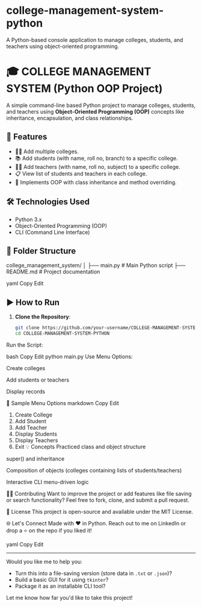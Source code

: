# college-management-system-python
A Python-based console application to manage colleges, students, and teachers using object-oriented programming.
# 🎓 COLLEGE MANAGEMENT SYSTEM (Python OOP Project)

A simple command-line based Python project to manage colleges, students, and teachers using **Object-Oriented Programming (OOP)** concepts like inheritance, encapsulation, and class relationships.

## 🚀 Features
- 👨‍🎓 Add multiple colleges.
- 📚 Add students (with name, roll no, branch) to a specific college.
- 👩‍🏫 Add teachers (with name, roll no, subject) to a specific college.
- 📋 View list of students and teachers in each college.
- 🧠 Implements OOP with class inheritance and method overriding.

## 🛠 Technologies Used
- Python 3.x
- Object-Oriented Programming (OOP)
- CLI (Command Line Interface)

## 📂 Folder Structure
college_management_system/ │ ├── main.py # Main Python script ├── README.md # Project documentation

yaml
Copy
Edit

## ▶️ How to Run

1. **Clone the Repository**:
   ```bash
   git clone https://github.com/your-username/COLLEGE-MANAGEMENT-SYSTEM-PYTHON.git
   cd COLLEGE-MANAGEMENT-SYSTEM-PYTHON
Run the Script:

bash
Copy
Edit
python main.py
Use Menu Options:

Create colleges

Add students or teachers

Display records

📌 Sample Menu Options
markdown
Copy
Edit
1. Create College
2. Add Student
3. Add Teacher
4. Display Students
5. Display Teachers
6. Exit
💡 Concepts Practiced
class and object structure

super() and inheritance

Composition of objects (colleges containing lists of students/teachers)

Interactive CLI menu-driven logic

👨‍💻 Contributing
Want to improve the project or add features like file saving or search functionality? Feel free to fork, clone, and submit a pull request.

📄 License
This project is open-source and available under the MIT License.

🌐 Let's Connect
Made with ❤️ in Python.
Reach out to me on LinkedIn or drop a ⭐ on the repo if you liked it!

yaml
Copy
Edit

---

Would you like me to help you:
- Turn this into a file-saving version (store data in `.txt` or `.json`)?
- Build a basic GUI for it using `tkinter`?
- Package it as an installable CLI tool?

Let me know how far you'd like to take this project!
